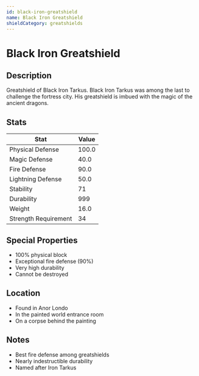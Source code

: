 ```yaml
---
id: black-iron-greatshield
name: Black Iron Greatshield
shieldCategory: greatshields
---
```


# Black Iron Greatshield

## Description
Greatshield of Black Iron Tarkus. Black Iron Tarkus was among the last to challenge the fortress city. His greatshield is imbued with the magic of the ancient dragons.

## Stats

| Stat | Value |
|------|-------|
| Physical Defense | 100.0 |
| Magic Defense | 40.0 |
| Fire Defense | 90.0 |
| Lightning Defense | 50.0 |
| Stability | 71 |
| Durability | 999 |
| Weight | 16.0 |
| Strength Requirement | 34 |

## Special Properties
- 100% physical block
- Exceptional fire defense (90%)
- Very high durability
- Cannot be destroyed

## Location
- Found in Anor Londo
- In the painted world entrance room
- On a corpse behind the painting

## Notes
- Best fire defense among greatshields
- Nearly indestructible durability
- Named after Iron Tarkus